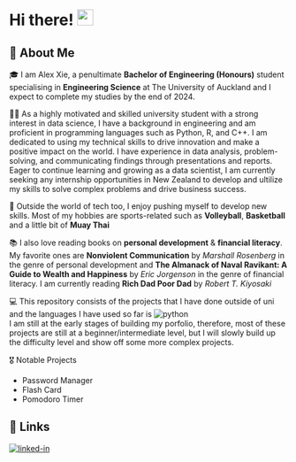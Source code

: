 # Hi there! <img src="https://media.giphy.com/media/hvRJCLFzcasrR4ia7z/giphy.gif" width="29px" height="29px">

## 🚀 About Me

🎓 I am Alex Xie, a penultimate **Bachelor of Engineering (Honours)** student specialising in **Engineering Science** at The University of Auckland and I expect to complete my studies by the end of 2024.

👨‍💻 As a highly motivated and skilled university student with a strong interest in data science, I have a background in engineering and am proficient in programming languages such as Python, R, and C++. I am dedicated to using my technical skills to drive innovation and make a positive impact on the world. I have experience in data analysis, problem-solving, and communicating findings through presentations and reports. Eager to continue learning and growing as a data scientist, I am currently seeking any internship opportunities in New Zealand to develop and ultilize my skills to solve complex problems and drive business success.

🏀 Outside the world of tech too, I enjoy pushing myself to develop new skills. Most of my hobbies are sports-related such as **Volleyball**, **Basketball** and a little bit of **Muay Thai**

📚 I also love reading books on **personal development** & **financial literacy**. My favorite ones are **Nonviolent Communication** by _Marshall Rosenberg_ in the genre of personal development and **The Almanack of Naval Ravikant: A Guide to Wealth and Happiness** by _Eric Jorgenson_ in the genre of financial literacy. I am currently reading **Rich Dad Poor Dad** by _Robert T. Kiyosaki_

💻 This repository consists of the projects that I have done outside of uni and the languages I have used so far is ![python](https://img.shields.io/badge/Python-3776AB?style=for-the-badge&logo=python&logoColor=white)  
I am still at the early stages of building my porfolio, therefore, most of these projects are still at a beginner/intermediate level, but I will slowly build up the difficulty level and show off some more complex projects.

🎖️ Notable Projects

- Password Manager
- Flash Card 
- Pomodoro Timer

## 🔗 Links

[![linked-in](https://img.shields.io/badge/Linked_In-0077B5?style=for-the-badge&logo=LinkedIn&logoColor=white)](https://www.linkedin.com/in/engscialexxie/)


